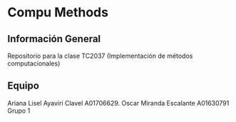# Compu Methods

## Información General
Repositorio para la clase TC2037 (Implementación de métodos computacionales)

## Equipo
Ariana Lisel Ayaviri Clavel A01706629. 
Oscar Miranda Escalante A01630791  
Grupo 1  
